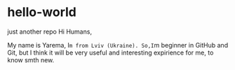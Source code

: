 # hello-world
just another repo
Hi Humans,

My name is Yarema, I`m from Lviv (Ukraine). So,I`m beginner in GitHub and Git, but I think it will be very useful and interesting expirience for me, to know smth new.
